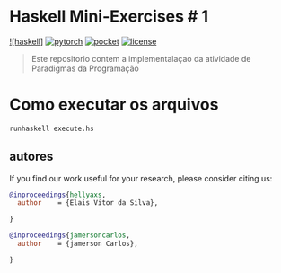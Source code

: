 # Haskell Mini-Exercises # 1


[![haskell]](https://www.python.org/) [![pytorch](./assets/pytorch.svg)](https://pytorch.org/get-started/locally/) [![pocket](./assets/pocket.svg)](https://github.com/fredzzhang/pocket) [![license](./assets/license.svg)](./LICENSE)



>Este repositorio contem a implementalaçao da atividade de Paradigmas da Programação
 

# Como executar os arquivos

```bash
runhaskell execute.hs
```

## autores

If you find our work useful for your research, please consider citing us:

```bibtex
@inproceedings{hellyaxs,
  author    = {Elais Vitor da Silva},

}

@inproceedings{jamersoncarlos,
  author    = {jamerson Carlos},

}
```